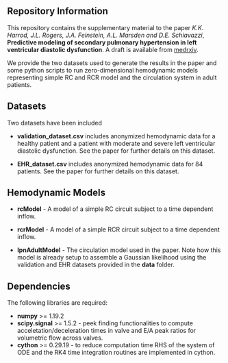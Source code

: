## Repository Information 

This repository contains the supplementary material to the paper *K.K. Harrod, J.L. Rogers, J.A. Feinstein, A.L. Marsden and D.E. Schiavazzi*, **Predictive modeling of secondary pulmonary hypertension in left ventricular diastolic dysfunction**. A draft is available from [medrxiv](https://www.medrxiv.org/content/10.1101/2020.04.23.20073601v2).

We provide the two datasets used to generate the results in the paper and some python scripts to run zero-dimensional hemodynamic models representing simple RC and RCR model and the circulation system in adult patients.

## Datasets

Two datasets have been included 

- **validation_dataset.csv** includes anonymized hemodynamic data for a healthy patient and a patient with moderate and severe left ventricular diastolic dysfunction. See the paper for further details on this dataset.

- **EHR_dataset.csv** includes anonymized hemodynamic data for 84 patients. See the paper for further details on this dataset.

## Hemodynamic Models

- **rcModel** - A model of a simple RC circuit subject to a time dependent inflow. 

- **rcrModel** - A model of a simple RCR circuit subject to a time dependent inflow.

- **lpnAdultModel** - The circulation model used in the paper. Note how this model is already setup to assemble a Gaussian likelihood using the validation and EHR datasets provided in the **data** folder. 

## Dependencies

The following libraries are required:

- **numpy** >= 1.19.2
- **scipy.signal** >= 1.5.2 - peek finding functionalities to compute acceletation/deceleration times in valve and E/A peak ratios for volumetric flow across valves.
- **cython** >= 0.29.19 - to reduce computation time RHS of the system of ODE and the RK4 time integration routines are implemented in cython. 
